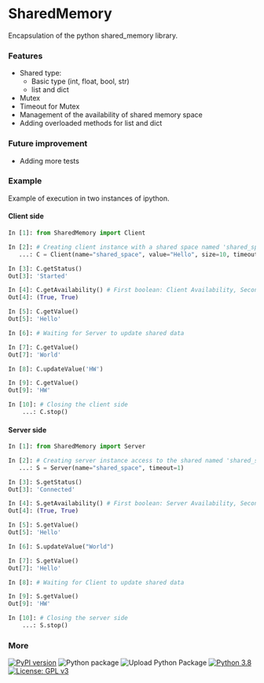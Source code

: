 # SharedMemory

Encapsulation of the python shared_memory library.

### Features
* Shared type:
    * Basic type (int, float, bool, str)
    * list and dict
* Mutex
* Timeout for Mutex
* Management of the availability of shared memory space
* Adding overloaded methods for list and dict

### Future improvement
* Adding more tests

### Example
Example of execution in two instances of ipython.

#### Client side
```python
In [1]: from SharedMemory import Client

In [2]: # Creating client instance with a shared space named 'shared_space' with a size of 10
   ...: C = Client(name="shared_space", value="Hello", size=10, timeout=1)

In [3]: C.getStatus()
Out[3]: 'Started'

In [4]: C.getAvailability() # First boolean: Client Availability, Second boolean: Server Availability
Out[4]: (True, True)

In [5]: C.getValue()
Out[5]: 'Hello'

In [6]: # Waiting for Server to update shared data

In [7]: C.getValue()
Out[7]: 'World'

In [8]: C.updateValue('HW')

In [9]: C.getValue()
Out[9]: 'HW'

In [10]: # Closing the client side
    ...: C.stop()
```
#### Server side
```python
In [1]: from SharedMemory import Server

In [2]: # Creating server instance access to the shared named 'shared_space'
   ...: S = Server(name="shared_space", timeout=1)

In [3]: S.getStatus()
Out[3]: 'Connected'

In [4]: S.getAvailability() # First boolean: Server Availability, Second boolean: Client Availability
Out[4]: (True, True)

In [5]: S.getValue()
Out[5]: 'Hello'

In [6]: S.updateValue("World")

In [7]: S.getValue()
Out[7]: 'Hello'

In [8]: # Waiting for Client to update shared data

In [9]: S.getValue()
Out[9]: 'HW'

In [10]: # Closing the server side
    ...: S.stop()
```



### More
[![PyPI version](https://badge.fury.io/py/SharedMemory.svg)](https://badge.fury.io/py/SharedMemory)
![Python package](https://github.com/Zentetsu/SharedMemory/workflows/Python%20package/badge.svg?branch=master)
![Upload Python Package](https://github.com/Zentetsu/SharedMemory/workflows/Upload%20Python%20Package/badge.svg)
[![Python 3.8](https://img.shields.io/badge/python-3.8-blue.svg)](https://www.python.org/downloads/release/python-380/)
[![License: GPL v3](https://img.shields.io/badge/License-GPL%20v3-blue.svg)](http://www.gnu.org/licenses/gpl-3.0)
